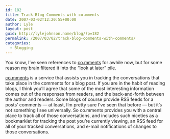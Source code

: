 ```yaml
---
id: 182
title: Track Blog Comments with co.mments
date: 2007-03-02T12:20:55+00:00
author: Lyle
layout: post
guid: http://lylejohnson.name/blog/?p=182
permalink: /2007/03/02/track-blog-comments-with-comments/
categories:
  - Blogging
---
```

You know, I&#8217;ve seen references to [co.mments](http://co.mments.com/) for awhile now, but for some reason my brain filtered it into the &#8220;look at later&#8221; pile.

[co.mments](http://co.mments.com/) is a service that assists you in tracking the conversations that take place in the comments for a blog post. If you are in the habit of reading blogs, I think you&#8217;ll agree that some of the most interesting information comes out of the responses from readers, and the back-and-forth between the author and readers. Some blogs of course provide RSS feeds for a posts&#8217; comments &#8212; at least, I&#8217;m pretty sure I&#8217;ve seen that before &#8212; but it&#8217;s not something I see universally. So co.mments provides you with a central place to track all of those conversations, and includes such niceties as a bookmarklet for tracking the post you&#8217;re currently viewing, an RSS feed for all of your tracked conversations, and e-mail notifications of changes to those conversations.